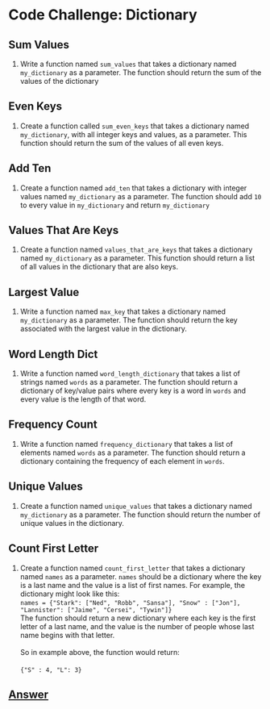 # Code Challenge: Dictionary

## Sum Values
1. Write a function named ```sum_values``` that takes a dictionary named ```my_dictionary``` as a parameter. The function should return the sum of the values of the dictionary

## Even Keys
1. Create a function called ```sum_even_keys``` that takes a dictionary named ```my_dictionary```, with all integer keys and values, as a parameter. This function should return the sum of the values of all even keys.

## Add Ten
1. Create a function named ```add_ten``` that takes a dictionary with integer values named ```my_dictionary``` as a parameter. The function should add ```10``` to every value in ```my_dictionary``` and return ```my_dictionary```

## Values That Are Keys
1. Create a function named ```values_that_are_keys``` that takes a dictionary named ```my_dictionary``` as a parameter. This function should return a list of all values in the dictionary that are also keys.

## Largest Value
1. Write a function named ```max_key``` that takes a dictionary named ```my_dictionary``` as a parameter. The function should return the key associated with the largest value in the dictionary.

## Word Length Dict
1. Write a function named ```word_length_dictionary``` that takes a list of strings named ```words``` as a parameter. The function should return a dictionary of key/value pairs where every key is a word in ```words``` and every value is the length of that word.

## Frequency Count
1. Write a function named ```frequency_dictionary``` that takes a list of elements named ```words``` as a parameter. The function should return a dictionary containing the frequency of each element in ```words```.

## Unique Values
1. Create a function named ```unique_values``` that takes a dictionary named ```my_dictionary``` as a parameter. The function should return the number of unique values in the dictionary.

## Count First Letter
1. Create a function named ```count_first_letter``` that takes a dictionary named ```names``` as a parameter. ```names``` should be a dictionary where the key is a last name and the value is a list of first names. For example, the dictionary might look like this:
<br />```names = {"Stark": ["Ned", "Robb", "Sansa"], "Snow" : ["Jon"], "Lannister": ["Jaime", "Cersei", "Tywin"]}```
<br />The function should return a new dictionary where each key is the first letter of a last name, and the value is the number of people whose last name begins with that letter.
<br /><br />So in example above, the function would return:
<br /><br />```{"S" : 4, "L": 3}```

## [Answer](answer.py)
